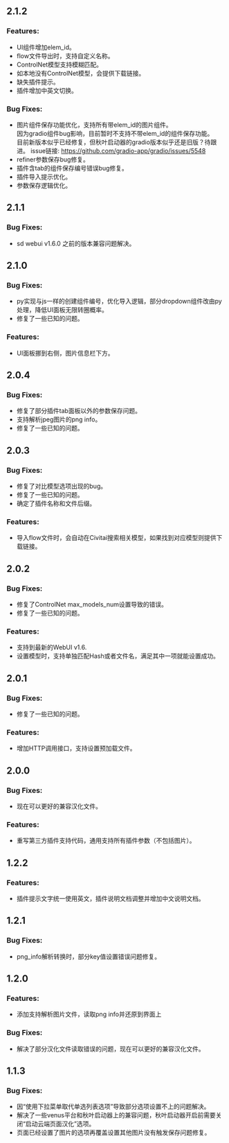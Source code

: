 ## 2.1.2

### Features:
 * UI组件增加elem_id。
 * flow文件导出时，支持自定义名称。
 * ControlNet模型支持模糊匹配。
 * 如本地没有ControlNet模型，会提供下载链接。
 * 缺失插件提示。
 * 插件增加中英文切换。

### Bug Fixes:
 * 图片组件保存功能优化，支持所有带elem_id的图片组件。  
 因为gradio组件bug影响，目前暂时不支持不带elem_id的组件保存功能。  
 目前新版本似乎已经修复，但秋叶启动器的gradio版本似乎还是旧版？待跟进。
 issue链接: https://github.com/gradio-app/gradio/issues/5548
 * refiner参数保存bug修复。
 * 插件含tab的组件保存编号错误bug修复。
 * 插件导入提示优化。
 * 参数保存逻辑优化。

## 2.1.1

### Bug Fixes:
 * sd webui v1.6.0 之前的版本兼容问题解决。

## 2.1.0

### Bug Fixes:
 * py实现与js一样的创建组件编号，优化导入逻辑，部分dropdown组件改由py处理，降低UI面板无限转圈概率。
 * 修复了一些已知的问题。

### Features:
 * UI面板挪到右侧，图片信息栏下方。

## 2.0.4

### Bug Fixes:
 * 修复了部分插件tab面板以外的参数保存问题。
 * 支持解析jpeg图片的png info。
 * 修复了一些已知的问题。

## 2.0.3

### Bug Fixes:
 * 修复了对比模型选项出现的bug。
 * 修复了一些已知的问题。
 * 确定了插件名称和文件后缀。

### Features:
 * 导入flow文件时，会自动在Civitai搜索相关模型，如果找到对应模型则提供下载链接。

## 2.0.2

### Bug Fixes:
 * 修复了ControlNet max_models_num设置导致的错误。
 * 修复了一些已知的问题。

### Features:
 * 支持到最新的WebUI v1.6.
 * 设置模型时，支持单独匹配Hash或者文件名，满足其中一项就能设置成功。

## 2.0.1

### Bug Fixes:
 * 修复了一些已知的问题。

### Features:
 * 增加HTTP调用接口，支持设置预加载文件。

## 2.0.0

### Bug Fixes:
 * 现在可以更好的兼容汉化文件。

### Features:
 * 重写第三方插件支持代码，通用支持所有插件参数（不包括图片）。

## 1.2.2

### Features:
 * 插件提示文字统一使用英文，插件说明文档调整并增加中文说明文档。
 
## 1.2.1

### Bug Fixes:
 * png_info解析转换时，部分key值设置错误问题修复。

## 1.2.0

### Features:
 * 添加支持解析图片文件，读取png info并还原到界面上

### Bug Fixes:
 * 解决了部分汉化文件读取错误的问题，现在可以更好的兼容汉化文件。

## 1.1.3

### Bug Fixes:
 * 因“使用下拉菜单取代单选列表选项”导致部分选项设置不上的问题解决。
 * 解决了一些venus平台和秋叶启动器上的兼容问题，秋叶启动器开启前需要关闭“启动云端页面汉化”选项。
 * 页面已经设置了图片的选项再覆盖设置其他图片没有触发保存问题修复。